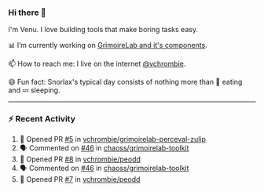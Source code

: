### Hi there 👋

I'm Venu. I love building tools that make boring tasks easy.

📊 I’m currently working on [GrimoireLab and it's components](https://chaoss.github.io/grimoirelab).

📫 How to reach me: I live on the internet [@vchrombie](https://www.google.co.in/search?q=vchrombie).

😄 Fun fact: Snorlax's typical day consists of nothing more than :doughnut: eating and :zzz: sleeping.

---

### :zap: Recent Activity

<!--START_SECTION:activity-->
1. 💪 Opened PR [#5](https://github.com/vchrombie/grimoirelab-perceval-zulip/pull/5) in [vchrombie/grimoirelab-perceval-zulip](https://github.com/vchrombie/grimoirelab-perceval-zulip)
2. 🗣 Commented on [#46](https://github.com/chaoss/grimoirelab-toolkit/issues/46) in [chaoss/grimoirelab-toolkit](https://github.com/chaoss/grimoirelab-toolkit)
3. 💪 Opened PR [#8](https://github.com/vchrombie/peodd/pull/8) in [vchrombie/peodd](https://github.com/vchrombie/peodd)
4. 🗣 Commented on [#46](https://github.com/chaoss/grimoirelab-toolkit/issues/46) in [chaoss/grimoirelab-toolkit](https://github.com/chaoss/grimoirelab-toolkit)
5. 💪 Opened PR [#7](https://github.com/vchrombie/peodd/pull/7) in [vchrombie/peodd](https://github.com/vchrombie/peodd)
<!--END_SECTION:activity-->

<!--
**vchrombie/vchrombie** is a ✨ _special_ ✨ repository because its `README.md` (this file) appears on your GitHub profile.

Here are some ideas to get you started:

- 🔭 I’m currently working on ...
- 🌱 I’m currently learning ...
- 👯 I’m looking to collaborate on ...
- 🤔 I’m looking for help with ...
- 💬 Ask me about ...
- 📫 How to reach me: ...
- 😄 Pronouns: ...
- ⚡ Fun fact: ...
-->
